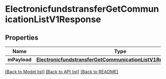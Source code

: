 # ElectronicfundstransferGetCommunicationListV1Response

## Properties
Name | Type | Description | Notes
------------ | ------------- | ------------- | -------------
**mPayload** | [**ElectronicfundstransferGetCommunicationListV1ResponseMPayload**](ElectronicfundstransferGetCommunicationListV1ResponseMPayload.md) |  | 

[[Back to Model list]](../README.md#documentation-for-models) [[Back to API list]](../README.md#documentation-for-api-endpoints) [[Back to README]](../README.md)


